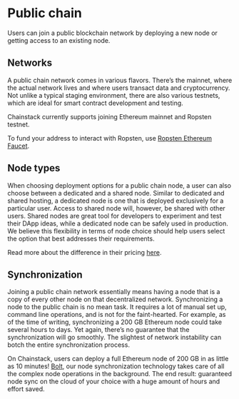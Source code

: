 # Public chain

Users can join a public blockchain network by deploying a new node or getting access to an existing node.

## Networks

A public chain network comes in various flavors. There’s the mainnet, where the actual network lives and where users transact data and cryptocurrency. Not unlike a typical staging environment, there are also various testnets, which are ideal for smart contract development and testing.

Chainstack currently supports joining Ethereum mainnet and Ropsten testnet.

To fund your address to interact with Ropsten, use [Ropsten Ethereum Faucet](https://faucet.ropsten.be/).

## Node types

When choosing deployment options for a public chain node, a user can also choose between a dedicated and a shared node. Similar to dedicated and shared hosting, a dedicated node is one that is deployed exclusively for a particular user. Access to shared node will, however, be shared with other users. Shared nodes are great tool for developers to experiment and test their DApp ideas, while a dedicated node can be safely used in production. We believe this flexibility in terms of node choice should help users select the option that best addresses their requirements.

Read more about the difference in their pricing [here](https://chainstack.com/pricing/).

## Synchronization

Joining a public chain network essentially means having a node that is a copy of every other node on that decentralized network. Synchronizing a node to the public chain is no mean task. It requires a lot of manual set up, command line operations, and is not for the faint-hearted. For example, as of the time of writing, synchronizing a 200 GB Ethereum node could take several hours to days. Yet again, there’s no guarantee that the synchronization will go smoothly. The slightest of network instability can botch the entire synchronization process.

On Chainstack, users can deploy a full Ethereum node of 200 GB in as little as 10 minutes! [Bolt](/reference/glossary#bolt), our node synchronization technology takes care of all the complex node operations in the background. The end result: guaranteed node sync on the cloud of your choice with a huge amount of hours and effort saved.
